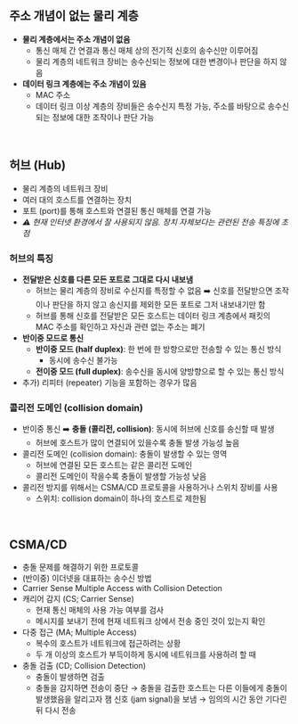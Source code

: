 ## 주소 개념이 없는 물리 계층
- **물리 계층에서는 주소 개념이 없음**
  - 통신 매체 간 연결과 통신 매체 상의 전기적 신호의 송수신만 이루어짐
  - 물리 계층의 네트워크 장비는 송수신되는 정보에 대한 변경이나 판단을 하지 않음
- **데이터 링크 계층에는 주소 개념이 있음**
  - MAC 주소
  - 데이터 링크 이상 계층의 장비들은 송수신지 특정 가능, 주소를 바탕으로 송수신되는 정보에 대한 조작이나 판단 가능
<br/>

## 허브 (Hub)
- 물리 계층의 네트워크 장비
- 여러 대의 호스트를 연결하는 장치
- 포트 (port)를 통해 호스트와 연결된 통신 매체를 연결 가능
- *⚠️ 현재 인터넷 환경에서 잘 사용되지 않음. 장치 자체보다는 관련된 전송 특징에 초점*
### 허브의 특징
- **전달받은 신호를 다른 모든 포트로 그대로 다시 내보냄**
  - 허브는 물리 계층의 장비로 수신지를 특정할 수 없음 ➡️ 신호를 전달받으면 조작이나 판단을 하지 않고 송신지를 제외한 모든 포트로 그저 내보내기만 함
  - 허브를 통해 신호를 전달받은 모든 호스트는 데이터 링크 계층에서 패킷의 MAC 주소를 확인하고 자신과 관련 없는 주소는 폐기
- **반이중 모드로 통신**
  - **반이중 모드 (half duplex)**: 한 번에 한 방향으로만 전송할 수 있는 통신 방식
    - 동시에 송수신 불가능
  - **전이중 모드 (full duplex)**: 송수신을 동시에 양방향으로 할 수 있는 통신 방식
- 추가) 리피터 (repeater) 기능을 포함하는 경우가 많음
### 콜리전 도메인 (collision domain)
- 반이중 통신 ➡️ **충돌 (콜리전, collision)**: 동시에 허브에 신호를 송신할 때 발생
  - 허브에 호스트가 많이 연결되어 있을수록 충돌 발생 가능성 높음
- 콜리전 도메인 (collision domain): 충돌이 발생할 수 있는 영역
  - 허브에 연결된 모든 호스트는 같은 콜리전 도메인
  - 콜리전 도메인이 작을수록 충돌이 발생할 가능성 낮음
- 콜리전 방지를 위해서는 CSMA/CD 프로토콜을 사용하거나 스위치 장비를 사용
  - 스위치: collision domain이 하나의 호스트로 제한됨
<br/>

## CSMA/CD
- 충돌 문제를 해결하기 위한 프로토콜
- (반이중) 이더넷을 대표하는 송수신 방법
- Carrier Sense Multiple Access with Collision Detection
- 캐리어 감지 (CS; Carrier Sense)
  - 현재 통신 매체의 사용 가능 여부를 검사 
  - 메시지를 보내기 전에 현재 네트워크 상에서 전송 중인 것이 있는지 확인
- 다중 접근 (MA; Multiple Access)
  - 복수의 호스트가 네트워크에 접근하려는 상황
  - 두 개 이상의 호스트가 부득이하게 동시에 네트워크를 사용하려 할 때
- 충돌 검출 (CD; Collision Detection)
  - 충돌이 발생하면 검출
  - 충돌을 감지하면 전송이 중단 → 충돌을 검출한 호스트는 다른 이들에게 충돌이 발생했음을 알리고자 잼 신호 (jam signal)을 보냄 → 임의의 시간 동안 기다린 뒤 다시 전송
